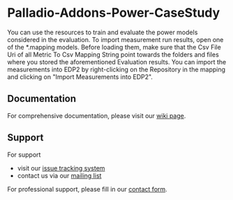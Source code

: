 # Palladio-Addons-Power-CaseStudy
You can use the resources to train and evaluate the power models considered in the evaluation. 
To import measurement run results, open one of the *.mapping models. 
Before loading them, make sure that the Csv File Uri of all Metric To Csv Mapping String point towards the folders and files where you stored the aforementioned Evaluation results. 
You can import the measurements into EDP2 by right-clicking on the Repository in the mapping and clicking on "Import Measurements into EDP2". 

## Documentation
For comprehensive documentation, please visit our [wiki page](https://sdqweb.ipd.kit.edu/wiki/Power_Consumption_Profiler).

## Support
For support
* visit our [issue tracking system](https://palladio-simulator.com/jira)
* contact us via our [mailing list](https://lists.ira.uni-karlsruhe.de/mailman/listinfo/palladio-dev)

For professional support, please fill in our [contact form](http://www.palladio-simulator.com/about_palladio/support/).
